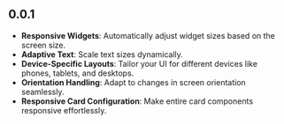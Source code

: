 ## 0.0.1

- **Responsive Widgets**: Automatically adjust widget sizes based on the screen size.
- **Adaptive Text**: Scale text sizes dynamically.
- **Device-Specific Layouts**: Tailor your UI for different devices like phones, tablets, and
  desktops.
- **Orientation Handling**: Adapt to changes in screen orientation seamlessly.
- **Responsive Card Configuration**: Make entire card components responsive effortlessly.
